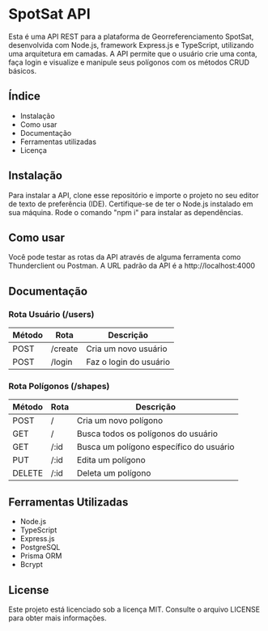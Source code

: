 # SpotSat API

Esta é uma API REST para a plataforma de Georreferenciamento SpotSat, desenvolvida com Node.js, framework Express.js e TypeScript, utilizando uma arquitetura em camadas. A API permite que o usuário crie uma conta, faça login e visualize e manipule seus polígonos com os métodos CRUD básicos.

## Índice

- Instalação
- Como usar
- Documentação
- Ferramentas utilizadas
- Licença

## Instalação

Para instalar a API, clone esse repositório e importe o projeto no seu editor de texto de preferência (IDE). Certifique-se de ter o Node.js instalado em sua máquina. Rode o comando "npm i" para instalar as dependências.

## Como usar

Você pode testar as rotas da API através de alguma ferramenta como Thunderclient ou Postman. A URL padrão da API é a http://localhost:4000

## Documentação

### Rota Usuário (/users)

| Método | Rota    | Descrição              |
| ------ | ------- | ---------------------- |
| POST   | /create | Cria um novo usuário   |
| POST   | /login  | Faz o login do usuário |

### Rota Polígonos (/shapes)

| Método | Rota | Descrição                               |
| ------ | ---- | --------------------------------------- |
| POST   | /    | Cria um novo polígono                   |
| GET    | /    | Busca todos os polígonos do usuário     |
| GET    | /:id | Busca um polígono específico do usuário |
| PUT    | /:id | Edita um polígono                       |
| DELETE | /:id | Deleta um polígono                      |

## Ferramentas Utilizadas

- Node.js
- TypeScript
- Express.js
- PostgreSQL
- Prisma ORM
- Bcrypt

## License

Este projeto está licenciado sob a licença MIT. Consulte o arquivo LICENSE para obter mais informações.

